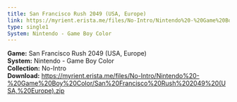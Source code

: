 ```yaml
---
title: San Francisco Rush 2049 (USA, Europe)
link: https://myrient.erista.me/files/No-Intro/Nintendo%20-%20Game%20Boy%20Color/San%20Francisco%20Rush%202049%20(USA,%20Europe).zip
type: single1
System: Nintendo - Game Boy Color
---
```

<b>Game:</b> San Francisco Rush 2049 (USA, Europe)<br>
<b>System:</b> Nintendo - Game Boy Color<br>
<b>Collection:</b> No-Intro<br>
<b>Download:</b> https://myrient.erista.me/files/No-Intro/Nintendo%20-%20Game%20Boy%20Color/San%20Francisco%20Rush%202049%20(USA,%20Europe).zip